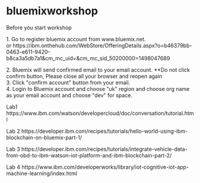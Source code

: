 # bluemixworkshop

Before you start workshop
<p>
1. Go to register bluemix account from www.bluemix.net. <br>
or https://ibm.onthehub.com/WebStore/OfferingDetails.aspx?o=b46379bb-0463-e611-9420-b8ca3a5db7a1&cm_mc_uid=&cm_mc_sid_50200000=1498047689
<p>
2. Bluemix will send confirmed email to your email account. **Do not click confirm button, Please close all your browser and reopen again <br>
3. Click "confirm account" button from your email.<br>
4. Login to Bluemix account and choose "uk" region and choose org name as your email account and choose "dev" for space.
<p>
Lab1
https://www.ibm.com/watson/developercloud/doc/conversation/tutorial.html

<p>
Lab 2
https://developer.ibm.com/recipes/tutorials/hello-world-using-ibm-blockchain-on-bluemix-part-1/

<p>
Lab 3
https://developer.ibm.com/recipes/tutorials/integrate-vehicle-data-from-obd-to-ibm-watson-iot-platform-and-ibm-blockchain-part-2/

<p>
Lab 4
https://www.ibm.com/developerworks/library/iot-cognitive-iot-app-machine-learning/index.html
